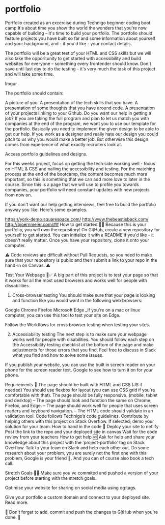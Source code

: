 # portfolio
Portfolio created as an excercise during Technigo beginner coding boot camp
It's about time you show the world the wonders that you're now capable of building – it's time to build your portfolio. The portfolio should feature projects you have built so far and some information about yourself and your background, and - if you'd like - your contact details.

The portfolio will be a great test of your HTML and CSS skills but we will also take the opporitunity to get started with accessibility and build websites for everyone – something every frontender should know. Don't save until last day to do the testing – it's very much the task of this project and will take some time.

Imgur

The portfolio should contain:

A picture of you.
A presentation of the tech skills that you have.
A presentation of some thoughts that you have around code.
A presentation of your projects linking to your Github.
Do you want our help in getting a job?
If you are taking the full program and plan to let us match you with companies at the end of the program, we want you to use our template for the portfolio. Basically you need to implement the given design to be able to get our help. If you work as a designer and really hate our design you could pitch to us why you would make a better job. But otherwise this design comes from experience of what exactly recruiters look at.

Access portfolio guidelines and designs.

For this weeks project, focus on getting the tech side working well - focus on HTML & CSS and nailing the accessibility and testing. For the matching process at the end of the bootcamp, the content becomes much more important, so this is something that we can add more love to later in the course. Since this is a page that we will use to profile you towards companies, your portfolio will need constant updates with new projects from now on.

If you don't want our help getting interviews, feel free to build the portfolio anyway you like. Here's some examples.

https://york-demo.squarespace.com/
http://www.thebeastisback.com/
http://bjoernmeier.com/##
How to get started 💪🏼
Because this is your portfolio, you will own the repository! On GitHub, create a new repository for yourself to get started. You can initialize it with a README if you'd like - it doesn't really matter. Once you have your repository, clone it onto your computer.

⚠️ Code reviews are difficult without Pull Requests, so you need to make sure that your repository is public and then submit a link to your repo in the hand-in on Canvas. ⚠️

Test Your Webpage 🏼✅
A big part of this project is to test your page so that it works for all the most used browsers and works well for people with dissabilities.

1. Cross-browser testing
You should make sure that your page is looking and function like you would want in the following web browsers:

Google Chrome
Firefox
Microsoft Edge
_If you're on a mac or linux computer, you can use this tool to test your site on Edge.

Follow the Workflows for cross browser testing when testing your sites.

2. Accessiability testing
The next step is to make sure your webpage works well for people with disabilities. You should follow each step on the Accessibility testing checklist at the bottom of the page and make adjustments for those errors that you find. Feel free to discuss in Slack what you find and how to solve some issues.

If you publish your website, you can use the built in screen reader on your phone for the screen reader test. Google to see how to turn it on for your phone.

Requirements 🧪
The page should be built with HTML and CSS (JS if needed)
You should use flexbox for layout (you can use CSS grid if you're comfortable with that).
The page should be fully responsive. (mobile, tablet and desktop) – The page should look and function the same on Chrome, Firefox, and Edge. – The page should work well for people that uses screen readers and keyboard navigation. – The HTML code should validate in an validation tool.
Code follows Technigo’s code guidelines.
Contribute by helping others with this project on Stack Overflow.
If selected; demo your solution for your team.
How to hand in the code 🎯
Deploy your site to netlify
Post the link to the repo and your deployed site in canvas
Wait for the code review from your teachers
How to get help 🆘
Ask for help and share your knowledge about this project with the 'project-portfolio' tag on Stack Overflow. Talk to your team on Slack and help each other out. Do some research about your problem, you are surely not the first one with this problem, Google is your friend 🙂. And you can of course also book a tech call.

Stretch Goals 🏃‍♂
Make sure you've commited and pushed a version of your project before starting with the stretch goals.

Optimise your website for sharing on social media using og:tags.

Give your portfolio a custom domain and connect to your deployed site. Read more.

🚨 Don't forget to add, commit and push the changes to GitHub when you're done. 🏁
